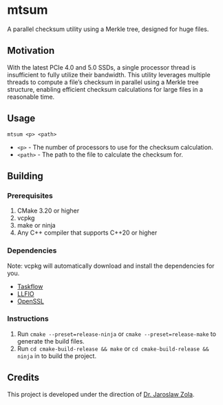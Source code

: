 # mtsum

A parallel checksum utility using a Merkle tree, designed for huge files.

## Motivation

With the latest PCIe 4.0 and 5.0 SSDs, a single processor thread is insufficient to fully utilize their bandwidth.
This utility leverages multiple threads to compute a file’s checksum in parallel using a Merkle tree structure, 
enabling efficient checksum calculations for large files in a reasonable time.


## Usage
`mtsum <p> <path>`
* `<p>` - The number of processors to use for the checksum calculation.
* `<path>` - The path to the file to calculate the checksum for.

## Building
### Prerequisites
1. CMake 3.20 or higher
2. vcpkg
3. make or ninja
4. Any C++ compiler that supports C++20 or higher

### Dependencies
Note: vcpkg will automatically download and install the dependencies for you.
- [Taskflow](https://github.com/taskflow/taskflow)
- [LLFIO](https://github.com/ned14/llfio)
- [OpenSSL](https://github.com/openssl/openssl)

### Instructions
1. Run `cmake --preset=release-ninja` or `cmake --preset=release-make` to generate the build files.
2. Run `cd cmake-build-release && make` or `cd cmake-build-release && ninja` in to build the project.

## Credits
This project is developed under the direction of [Dr. Jaroslaw Zola](http://www.jzola.org/).